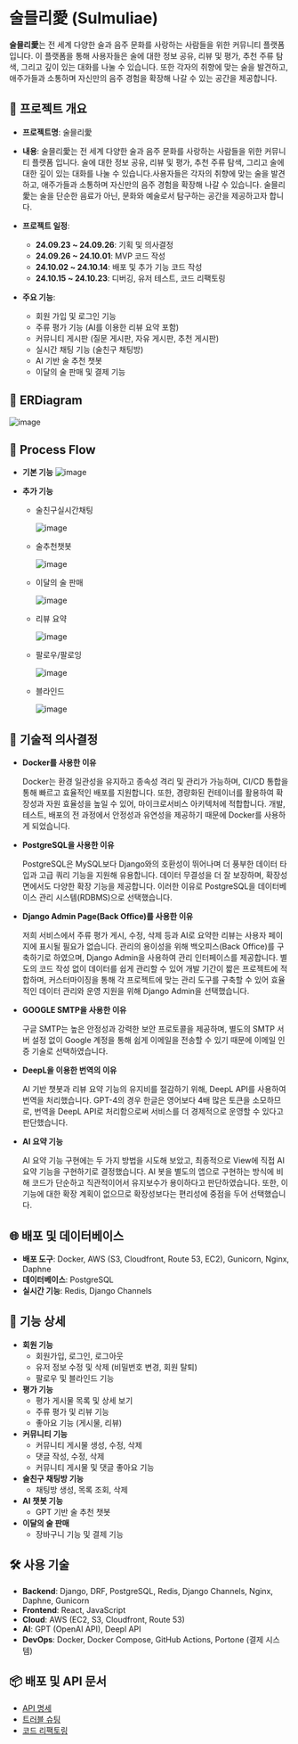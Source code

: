 # 술믈리愛 (Sulmuliae)

**술믈리愛**는 전 세계 다양한 술과 음주 문화를 사랑하는 사람들을 위한 커뮤니티 플랫폼입니다. 이 플랫폼을 통해 사용자들은 술에 대한 정보 공유, 리뷰 및 평가, 추천 주류 탐색, 그리고 깊이 있는 대화를 나눌 수 있습니다. 또한 각자의 취향에 맞는 술을 발견하고, 애주가들과 소통하며 자신만의 음주 경험을 확장해 나갈 수 있는 공간을 제공합니다.

## 📜 프로젝트 개요

- **프로젝트명**: 술믈리愛
- **내용**: 술믈리愛는 전 세계 다양한 술과 음주 문화를 사랑하는 사람들을 위한 커뮤니티 플랫폼 입니다. 술에 대한 정보 공유, 리뷰 및 평가, 추천 주류 탐색, 그리고 술에 대한 깊이 있는 대화를 나눌 수 있습니다.사용자들은 각자의 취향에 맞는 술을 발견하고, 애주가들과 소통하며 자신만의 음주 경험을 확장해 나갈 수 있습니다. 술믈리愛는 술을 단순한 음료가 아닌, 문화와 예술로서 탐구하는 공간을 제공하고자 합니다.

- **프로젝트 일정**:
    - **24.09.23 ~ 24.09.26**: 기획 및 의사결정
    - **24.09.26 ~ 24.10.01**: MVP 코드 작성
    - **24.10.02 ~ 24.10.14**: 배포 및 추가 기능 코드 작성
    - **24.10.15 ~ 24.10.23**: 디버깅, 유저 테스트, 코드 리팩토링

- **주요 기능**:
    - 회원 가입 및 로그인 기능
    - 주류 평가 기능 (AI를 이용한 리뷰 요약 포함)
    - 커뮤니티 게시판 (질문 게시판, 자유 게시판, 추천 게시판)
    - 실시간 채팅 기능 (술친구 채팅방)
    - AI 기반 술 추천 챗봇
    - 이달의 술 판매 및 결제 기능

## 📜 ERDiagram

![image](https://github.com/user-attachments/assets/a783a808-ff8b-4859-9ace-110222fc0ea4)

## 📜 Process Flow

- **기본 기능**
![image](https://github.com/user-attachments/assets/4430a14f-9417-4263-8f1c-e2e6c4b6f6f0)

- **추가 기능**
    - 술친구실시간채팅
      
      ![image](https://github.com/user-attachments/assets/cd125e15-1a35-4086-9fe1-98f2ab0dab84)
      
    - 술추천챗봇
      
      ![image](https://github.com/user-attachments/assets/b34733fc-a8b5-4d93-b6d7-04e04af340ba)
      
    - 이달의 술 판매
      
      ![image](https://github.com/user-attachments/assets/22e7500f-e556-46b8-a4f9-d3c5de5b2510)
      
    - 리뷰 요약
      
      ![image](https://github.com/user-attachments/assets/66f71a7b-ae93-4392-8d75-8aeb32a23599)
      
    - 팔로우/팔로잉
      
      ![image](https://github.com/user-attachments/assets/41018286-e2ec-4b75-becf-eb04acb463c5)
      
    - 블라인드
      
      ![image](https://github.com/user-attachments/assets/ac04560f-0183-4a57-8b49-dbc0c0f8ea16)


## 💭 기술적 의사결정

- **Docker를 사용한 이유**

  Docker는 환경 일관성을 유지하고 종속성 격리 및 관리가 가능하며, CI/CD 통합을 통해 빠르고 효율적인 배포를 지원합니다. 또한, 경량화된 컨테이너를 활용하여 확장성과 자원 효율성을 높일 수 있어, 마이크로서비스 아키텍처에 적합합니다. 개발, 테스트, 배포의 전 과정에서 안정성과 유연성을 제공하기 때문에 Docker를 사용하게 되었습니다.

- **PostgreSQL을 사용한 이유**

  PostgreSQL은 MySQL보다 Django와의 호환성이 뛰어나며 더 풍부한 데이터 타입과 고급 쿼리 기능을 지원해 유용합니다. 데이터 무결성을 더 잘 보장하며, 확장성 면에서도 다양한 확장 기능을 제공합니다. 이러한 이유로 PostgreSQL을 데이터베이스 관리 시스템(RDBMS)으로 선택했습니다.

- **Django Admin Page(Back Office)를 사용한 이유**

  저희 서비스에서 주류 평가 게시, 수정, 삭제 등과 AI로 요약한 리뷰는 사용자 페이지에 표시될 필요가 없습니다. 관리의 용이성을 위해 백오피스(Back Office)를 구축하기로 하였으며, Django Admin을 사용하여 관리 인터페이스를 제공합니다. 별도의 코드 작성 없이 데이터를 쉽게 관리할 수 있어 개발 기간이 짧은 프로젝트에 적합하며, 커스터마이징을 통해 각 프로젝트에 맞는 관리 도구를 구축할 수 있어 효율적인 데이터 관리와 운영 지원을 위해 Django Admin을 선택했습니다.

- **GOOGLE SMTP을 사용한 이유**

  구글 SMTP는 높은 안정성과 강력한 보안 프로토콜을 제공하며, 별도의 SMTP 서버 설정 없이 Google 계정을 통해 쉽게 이메일을 전송할 수 있기 때문에 이메일 인증 기술로 선택하였습니다.

- **DeepL을 이용한 번역의 이유**

  AI 기반 챗봇과 리뷰 요약 기능의 유지비를 절감하기 위해, DeepL API를 사용하여 번역을 처리했습니다. GPT-4의 경우 한글은 영어보다 4배 많은 토큰을 소모하므로, 번역을 DeepL API로 처리함으로써 서비스를 더 경제적으로 운영할 수 있다고 판단했습니다.

- **AI 요약 기능**

  AI 요약 기능 구현에는 두 가지 방법을 시도해 보았고, 최종적으로 View에 직접 AI 요약 기능을 구현하기로 결정했습니다. AI 봇을 별도의 앱으로 구현하는 방식에 비해 코드가 단순하고 직관적이어서 유지보수가 용이하다고 판단하였습니다. 또한, 이 기능에 대한 확장 계획이 없으므로 확장성보다는 편리성에 중점을 두어 선택했습니다.


## 🌐 배포 및 데이터베이스

- **배포 도구**: Docker, AWS (S3, Cloudfront, Route 53, EC2), Gunicorn, Nginx, Daphne
- **데이터베이스**: PostgreSQL
- **실시간 기능**: Redis, Django Channels

## 📂 기능 상세

- **회원 기능**
    - 회원가입, 로그인, 로그아웃
    - 유저 정보 수정 및 삭제 (비밀번호 변경, 회원 탈퇴)
    - 팔로우 및 블라인드 기능
- **평가 기능**
    - 평가 게시물 목록 및 상세 보기
    - 주류 평가 및 리뷰 기능
    - 좋아요 기능 (게시물, 리뷰)
- **커뮤니티 기능**
    - 커뮤니티 게시물 생성, 수정, 삭제
    - 댓글 작성, 수정, 삭제
    - 커뮤니티 게시물 및 댓글 좋아요 기능
- **술친구 채팅방 기능**
    - 채팅방 생성, 목록 조회, 삭제
- **AI 챗봇 기능**
    - GPT 기반 술 추천 챗봇
- **이달의 술 판매**
    - 장바구니 기능 및 결제 기능

## 🛠 사용 기술

- **Backend**: Django, DRF, PostgreSQL, Redis, Django Channels, Nginx, Daphne, Gunicorn
- **Frontend**: React, JavaScript
- **Cloud**: AWS (EC2, S3, Cloudfront, Route 53)
- **AI**: GPT (OpenAI API), Deepl API
- **DevOps**: Docker, Docker Compose, GitHub Actions, Portone (결제 시스템)

## 📦 배포 및 API 문서

- [API 명세](https://www.notion.so/fff2dc3ef51481afabb9c8484b5e0fa4?pvs=21)
- [트러블 슈팅](https://www.notion.so/f294f4a8c28243aab3860bf7bb2e929e?pvs=21)
- [코드 리팩토링](https://www.notion.so/6b9bcc4c6e4d4fb0b004dffd9810e071?pvs=21)

